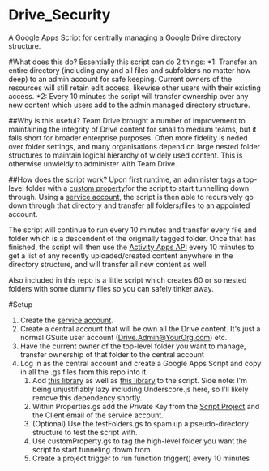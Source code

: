 # Drive_Security
A Google Apps Script for centrally managing a Google Drive directory structure.  

#What does this do?
Essentially this script can do 2 things:
*1: Transfer an entire directory (including any and all files and subfolders no matter how deep) to an admin account for safe keeping.  Current owners of the resources will still retain edit access, likewise other users with their existing access.
*2: Every 10 minutes the script will transfer ownership over any new content which users add to the admin managed directory structure.

##Why is this useful?
Team Drive brought a number of improvement to maintaining the integrity of Drive content for small to medium teams, but it falls short for broader enterprise purposes.  Often more fidelity is neded over folder settings, and many organisations depend on large nested folder structures to maintain logical hierarchy of widely used content.  This is otherwise unwieldy to administer with Team Drive.

##How does the script work?
Upon first runtime, an administer tags a top-level folder with a [custom property](https://developers.google.com/drive/v3/web/properties)for the script to start tunnelling down through.  Using a [service account](https://developers.google.com/identity/protocols/OAuth2ServiceAccount#creatinganaccount), the script is then able to recursively go down through that directory and transfer all folders/files to an appointed account.

The script will continue to run every 10 minutes and transfer every file and folder which is a descendent of the originally tagged folder.  Once that has finished, the script will then use the [Activity Apps API](https://developers.google.com/google-apps/activity/v1/reference/) every 10 minutes to get a list of any recently uploaded/created content anywhere in the directory structure, and will transfer all new content as well.

Also included in this repo is a little script which creates 60 or so nested folders with some dummy files so you can safely tinker away.

#Setup
1. Create the [service account](https://developers.google.com/identity/protocols/OAuth2ServiceAccount#creatinganaccount).
1. Create a central account that will be own all the Drive content.  It's just a normal GSuite user account (Drive.Admin@YourOrg.com) etc.
1. Have the current owner of the top-level folder you want to manage, transfer ownership of that folder to the central account
1. Log in as the central account and create a Google Apps Script and copy in all the .gs files from this repo into it.
	1. Add [this library](https://github.com/googlesamples/apps-script-oauth2) as well as [this library](https://github.com/simula-innovation/gas-underscore) to the script. Side note: I'm being unjustifiably lazy including Underscore.js here, so I'll likely remove this dependency shortly.
	1. Within Properties.gs add the Private Key from the [Script Project](https://developers.google.com/apps-script/guides/cloud-platform-projects#accessing_an_apps_script_cloud_platform_project) and the Client email of the service account.
	1. (Optional) Use the testFolders.gs to spam up a pseudo-directory structure to test the script with.
	1. Use customProperty.gs to tag the high-level folder you want the script to start tunneling dowm from.
	1. Create a project trigger to run function trigger() every 10 minutes

